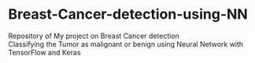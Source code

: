 # Breast-Cancer-detection-using-NN
Repository of My project on Breast Cancer detection  <br /> 
Classifying the Tumor as malignant or benign using Neural Network with TensorFlow and Keras 
